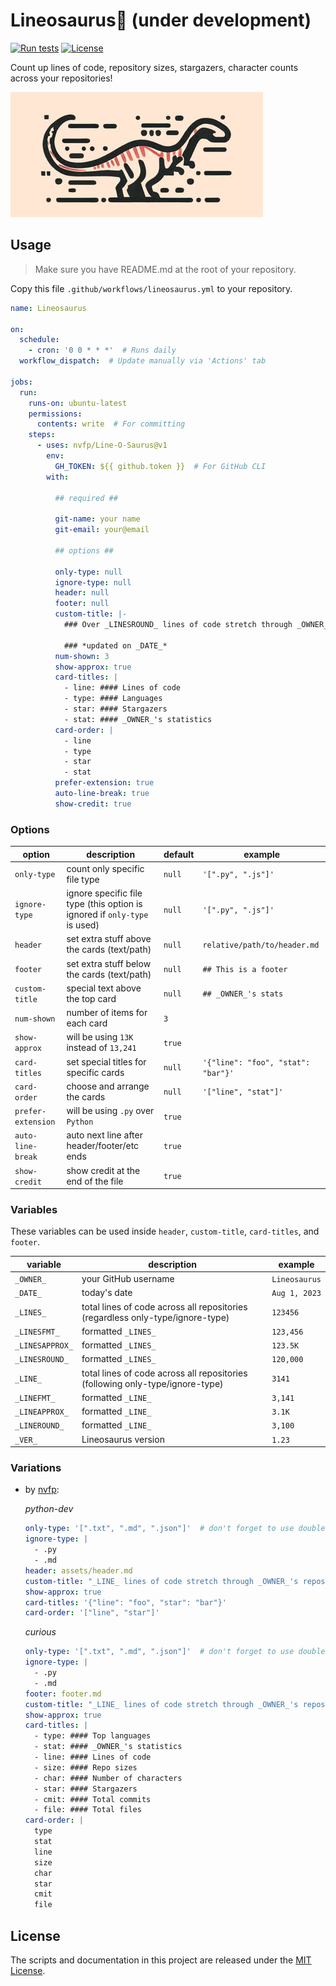 # Lineosaurus🦕 (under development)

[![Run tests](https://github.com/nvfp/Line-O-Saurus/actions/workflows/run-tests.yml/badge.svg)](https://github.com/nvfp/Line-O-Saurus/actions/workflows/run-tests.yml)
[![License](https://img.shields.io/github/license/nvfp/Line-O-Saurus)](https://github.com/nvfp/Line-O-Saurus/blob/main/LICENSE)

Count up lines of code, repository sizes, stargazers, character counts across your repositories!

![lineosaurus](https://github.com/nvfp/Line-O-Saurus/blob/main/assets/lineosaurus_h200.jpg?raw=true)


## Usage

> Make sure you have README.md at the root of your repository.

Copy this file `.github/workflows/lineosaurus.yml` to your repository.

```yaml
name: Lineosaurus

on:
  schedule:
    - cron: '0 0 * * *'  # Runs daily
  workflow_dispatch:  # Update manually via 'Actions' tab

jobs:
  run:
    runs-on: ubuntu-latest
    permissions:
      contents: write  # For committing
    steps:
      - uses: nvfp/Line-O-Saurus@v1
        env:
          GH_TOKEN: ${{ github.token }}  # For GitHub CLI
        with:

          ## required ##

          git-name: your name
          git-email: your@email

          ## options ##

          only-type: null
          ignore-type: null
          header: null
          footer: null
          custom-title: |-
            ### Over _LINESROUND_ lines of code stretch through _OWNER_'s repositories.

            ### *updated on _DATE_*
          num-shown: 3
          show-approx: true
          card-titles: |
            - line: #### Lines of code
            - type: #### Languages
            - star: #### Stargazers
            - stat: #### _OWNER_'s statistics
          card-order: |
            - line
            - type
            - star
            - stat
          prefer-extension: true
          auto-line-break: true
          show-credit: true
```

### Options

option             | description | default | example
---                | ---         | ---     | ---
`only-type`        | count only specific file type | `null` | `'[".py", ".js"]'`
`ignore-type`      | ignore specific file type (this option is ignored if `only-type` is used) | `null` | `'[".py", ".js"]'`
`header`           | set extra stuff above the cards (text/path) | `null` | `relative/path/to/header.md`
`footer`           | set extra stuff below the cards (text/path) | `null` | `## This is a footer`
`custom-title`     | special text above the top card | `null` | `## _OWNER_'s stats`
`num-shown`        | number of items for each card | `3` | 
`show-approx`      | will be using `13K` instead of `13,241` | `true` |
`card-titles`      | set special titles for specific cards | `null` | `'{"line": "foo", "stat": "bar"}'`
`card-order`       | choose and arrange the cards | `null` | `'["line", "stat"]'`
`prefer-extension` | will be using `.py` over `Python` | `true` | 
`auto-line-break`  | auto next line after header/footer/etc ends | `true` | 
`show-credit`      | show credit at the end of the file | `true` | 

### Variables

These variables can be used inside `header`, `custom-title`, `card-titles`, and `footer`.

variable        | description | example
---             | ---         | ---
`_OWNER_`       | your GitHub username | `Lineosaurus`
`_DATE_`        | today's date | `Aug 1, 2023`
`_LINES_`       | total lines of code across all repositories (regardless only-type/ignore-type) | `123456`
`_LINESFMT_`    | formatted `_LINES_` | `123,456`
`_LINESAPPROX_` | formatted `_LINES_` | `123.5K`
`_LINESROUND_`  | formatted `_LINES_` | `120,000`
`_LINE_`        | total lines of code across all repositories (following only-type/ignore-type) | `3141`
`_LINEFMT_`  | formatted `_LINE_` | `3,141`
`_LINEAPPROX_`  | formatted `_LINE_` | `3.1K`
`_LINEROUND_`   | formatted `_LINE_` | `3,100`
`_VER_`         | Lineosaurus version | `1.23`

### Variations

- by [nvfp](https://github.com/nvfp):

  *python-dev*
  ```yml
  only-type: '[".txt", ".md", ".json"]'  # don't forget to use double instead of single quotes for JSON list
  ignore-type: |
    - .py
    - .md
  header: assets/header.md
  custom-title: "_LINE_ lines of code stretch through _OWNER_'s repositories - last update: _DATE_."
  show-approx: true
  card-titles: '{"line": "foo", "star": "bar"}'
  card-order: '["line", "star"]'
  ```

  *curious*
  ```yml
  only-type: '[".txt", ".md", ".json"]'  # don't forget to use double instead of single quotes for JSON list
  ignore-type: |
    - .py
    - .md
  footer: footer.md
  custom-title: "_LINE_ lines of code stretch through _OWNER_'s repositories - last update: _DATE_."
  show-approx: true
  card-titles: |
    - type: #### Top languages
    - stat: #### _OWNER_'s statistics
    - line: #### Lines of code
    - size: #### Repo sizes
    - char: #### Number of characters
    - star: #### Stargazers
    - cmit: #### Total commits
    - file: #### Total files
  card-order: |
    type
    stat
    line
    size
    char
    star
    cmit
    file
  ```


<!-- ## Contributing

Lineosaurus welcomes and appreciates contributions! Go fork the repo, make changes, create a pull request, and explain the effects. All contributions will be reviewed, but note that not all might make it in. Also, it might take a while, so please be patient. Thanks for understanding. -->


## License

The scripts and documentation in this project are released under the [MIT License](https://github.com/nvfp/Line-O-Saurus/blob/main/LICENSE).